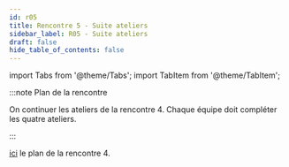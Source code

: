 ```yaml
---
id: r05
title: Rencontre 5 - Suite ateliers
sidebar_label: R05 - Suite ateliers
draft: false
hide_table_of_contents: false
---
```


import Tabs from '@theme/Tabs';
import TabItem from '@theme/TabItem';

:::note Plan de la rencontre

On continuer les ateliers de la rencontre 4. 
Chaque équipe doit compléter les quatre ateliers. 

:::

[ici](r04) le plan de la rencontre 4.
